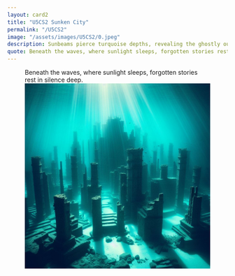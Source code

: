 ```yaml
---
layout: card2
title: "U5CS2 Sunken City"
permalink: "/U5CS2"
image: "/assets/images/U5CS2/0.jpeg"
description: Sunbeams pierce turquoise depths, revealing the ghostly outlines of submerged ruins.
quote: Beneath the waves, where sunlight sleeps, forgotten stories rest in silence deep.
---
```


<figure>
  <figcaption>Beneath the waves, where sunlight sleeps, forgotten stories rest in silence deep.</figcaption>
  <img src="/assets/images/U5CS2/0.jpeg" alt="Sunbeams pierce turquoise depths, revealing the ghostly outlines of submerged ruins." title="Sunbeams pierce turquoise depths, revealing the ghostly outlines of submerged ruins.">
</figure>

